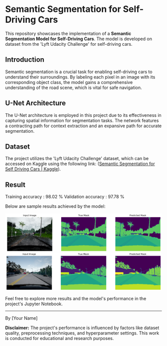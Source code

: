 # Semantic Segmentation for Self-Driving Cars

This repository showcases the implementation of a **Semantic Segmentation Model for Self-Driving Cars**. The model is developed on dataset from the 'Lyft Udacity Challenge' for self-driving cars.

## Introduction

Semantic segmentation is a crucial task for enabling self-driving cars to understand their surroundings. By labeling each pixel in an image with its corresponding object class, the model gains a comprehensive understanding of the road scene, which is vital for safe navigation.

## U-Net Architecture

The U-Net architecture is employed in this project due to its effectiveness in capturing spatial information for segmentation tasks. The network features a contracting path for context extraction and an expansive path for accurate segmentation. 

## Dataset

The project utilizes the 'Lyft Udacity Challenge' dataset, which can be accessed on Kaggle using the following link: ([Semantic Segmentation for Self Driving Cars | Kaggle](https://www.kaggle.com/datasets/kumaresanmanickavelu/lyft-udacity-challenge)).

## Result

Training accuracy : 98.02 %
Validation accuracy : 97.78 %

Below are sample results achieved by the model:

![Sample Result](/prediction/1.png)
![Sample Result](/prediction/2.png)

Feel free to explore more results and the model's performance in the project's Jupyter Notebook.

---

By [Your Name]

**Disclaimer:** The project's performance is influenced by factors like dataset quality, preprocessing techniques, and hyperparameter settings. This work is conducted for educational and research purposes.
